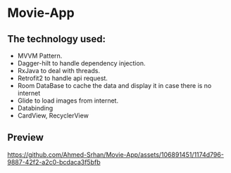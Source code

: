 # Movie-App

## The technology used:

- MVVM Pattern.
- Dagger-hilt to handle dependency injection.
- RxJava to deal with threads.
- Retrofit2 to handle api request.
- Room DataBase to cache the data and display it in case there is no internet
- Glide to load images from internet.
- Databinding
- CardView, RecyclerView

## Preview

https://github.com/Ahmed-Srhan/Movie-App/assets/106891451/1174d796-9887-42f2-a2c0-bcdaca3f5bfb
